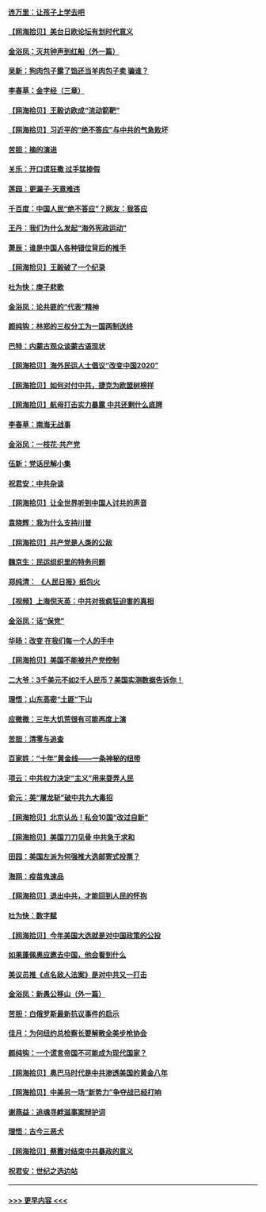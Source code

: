 #### [连万里：让孩子上学去吧](../pages/nsc993/n12385309.md?t=09080302) 
#### [【网海拾贝】美台日欧论坛有划时代意义](../pages/nsc993/n12385232.md?t=09080302) 
#### [金浴凤：灭共钟声到红船（外一篇）](../pages/nsc993/n12385154.md?t=09080302) 
#### [吴新：狗肉包子露了馅还当羊肉包子卖 骗谁？](../pages/nsc993/n12385133.md?t=09080302) 
#### [李春草：金字经（三章）](../pages/nsc993/n12383691.md?t=09080302) 
#### [【网海拾贝】王毅访欧成“流动箭靶”](../pages/nsc993/n12383338.md?t=09080302) 
#### [【网海拾贝】习近平的“绝不答应”与中共的气急败坏](../pages/nsc993/n12382819.md?t=09080302) 
#### [苦胆：摘的演进](../pages/nsc993/n12382619.md?t=09080302) 
#### [关乐：开口谎狂撒 过手猛掺假](../pages/nsc993/n12382604.md?t=09080302) 
#### [莲园：更漏子‧天意难违](../pages/nsc993/n12382598.md?t=09080302) 
#### [千百度：中国人民“绝不答应”？网友：我答应](../pages/nsc993/n12382024.md?t=09080302) 
#### [王丹：我们为什么发起“海外宪政运动”](../pages/nsc993/n12380286.md?t=09080302) 
#### [萧辰：谁是中国人各种错位背后的推手](../pages/nsc993/n12379800.md?t=09080302) 
#### [【网海拾贝】王毅破了一个纪录](../pages/nsc993/n12379251.md?t=09080302) 
#### [吐为快：庚子悲歌](../pages/nsc993/n12378821.md?t=09080302) 
#### [金浴凤：论共匪的“代表”精神](../pages/nsc993/n12377546.md?t=09080302) 
#### [颜纯钩：林郑的三权分工为一国两制送终](../pages/nsc993/n12377306.md?t=09080302) 
#### [巴特：内蒙古观众谈蒙古语现状](../pages/nsc993/n12376923.md?t=09080302) 
#### [【网海拾贝】海外民运人士倡议“改变中国2020”](../pages/nsc993/n12376682.md?t=09080302) 
#### [【网海拾贝】如何对付中共，捷克为欧盟树榜样](../pages/nsc993/n12374209.md?t=09080302) 
#### [【网海拾贝】航母打击实力暴露 中共还剩什么底牌](../pages/nsc993/n12371825.md?t=09080302) 
#### [李春草：南海无战事](../pages/nsc993/n12371159.md?t=09080302) 
#### [金浴凤：一枝花·共产党](../pages/nsc993/n12368757.md?t=09080302) 
#### [伍新：党话民解小集](../pages/nsc993/n12366907.md?t=09080302) 
#### [祝君安：中共杂谈](../pages/nsc993/n12366076.md?t=09080302) 
#### [【网海拾贝】让全世界听到中国人讨共的声音](../pages/nsc993/n12365569.md?t=09080302) 
#### [袁晓辉：我为什么支持川普](../pages/nsc993/n12362670.md?t=09080302) 
#### [【网海拾贝】共产党是人类的公敌](../pages/nsc993/n12363182.md?t=09080302) 
#### [魏京生：民运组织里的特务问题](../pages/nsc993/n12363010.md?t=09080302) 
#### [郑纯清： 《人民日报》纸包火](../pages/nsc993/n12362706.md?t=09080302) 
#### [【视频】上海倪天英：中共对我疯狂迫害的真相](../pages/nsc993/n12356341.md?t=09080302) 
#### [金浴凤：话“保党”](../pages/nsc993/n12361867.md?t=09080302) 
#### [华旸：改变 在我们每一个人的手中](../pages/nsc993/n12361774.md?t=09080302) 
#### [【网海拾贝】美国不能被共产党控制](../pages/nsc993/n12360271.md?t=09080302) 
#### [二大爷：3千美元不如2千人民币？美国实测数据告诉你！](../pages/nsc993/n12358563.md?t=09080302) 
#### [理悟：山东高密“土匪”下山](../pages/nsc993/n12358535.md?t=09080302) 
#### [应微微：三年大饥荒很有可能再度上演](../pages/nsc993/n12358523.md?t=09080302) 
#### [苦胆：清零与追查](../pages/nsc993/n12358501.md?t=09080302) 
#### [百家姓：“十年”黄金线——一条神秘的纽带](../pages/nsc993/n12358319.md?t=09080302) 
#### [项云：中共权力决定“主义”用来耍弄人民](../pages/nsc993/n12358172.md?t=09080302) 
#### [俞元：美“屠龙斩”破中共九大毒招](../pages/nsc993/n12357822.md?t=09080302) 
#### [【网海拾贝】北京认怂！私会10国“改过自新”](../pages/nsc993/n12357784.md?t=09080302) 
#### [【网海拾贝】美国刀刀见骨 中共急于求和](../pages/nsc993/n12355511.md?t=09080302) 
#### [田园：美国左派为何强推大选邮寄式投票？](../pages/nsc993/n12352963.md?t=09080302) 
#### [海网：疫苗鬼速品](../pages/nsc993/n12354438.md?t=09080302) 
#### [【网海拾贝】退出中共，才能回到人民的怀抱](../pages/nsc993/n12352634.md?t=09080302) 
#### [吐为快：数字赋](../pages/nsc993/n12352317.md?t=09080302) 
#### [【网海拾贝】今年美国大选就是对中国政策的公投](../pages/nsc993/n12350973.md?t=09080302) 
#### [如果蓬佩奥应邀去中国，他会看到什么](../pages/nsc993/n12350945.md?t=09080302) 
#### [美议员推《点名敌人法案》是对中共又一打击](../pages/nsc993/n12350765.md?t=09080302) 
#### [金浴凤：新愚公移山（外一篇）](../pages/nsc993/n12350253.md?t=09080302) 
#### [苦胆：白俄罗斯最新抗议事件的启示](../pages/nsc993/n12349989.md?t=09080302) 
#### [佳月：为何纽约总检察长要解散全美步枪协会](../pages/nsc993/n12349939.md?t=09080302) 
#### [颜纯钩：一个谎言帝国不可能成为现代国家？](../pages/nsc993/n12349898.md?t=09080302) 
#### [【网海拾贝】奥巴马时代是中共渗透美国的黄金八年](../pages/nsc993/n12349284.md?t=09080302) 
#### [【网海拾贝】中美另一场“新势力”争夺战已经打响](../pages/nsc993/n12346998.md?t=09080302) 
#### [谢燕益：追魂寻衅滋事案辩护词](../pages/nsc993/n12346892.md?t=09080302) 
#### [理悟：古今三恶犬](../pages/nsc993/n12345190.md?t=09080302) 
#### [【网海拾贝】蔡霞对结束中共暴政的意义](../pages/nsc993/n12344263.md?t=09080302) 
#### [祝君安：世纪之选边站](../pages/nsc993/n12342382.md?t=09080302) 

----
#### [ >>> 更早内容 <<< ](../indexes/nsc993-earlier.md)
